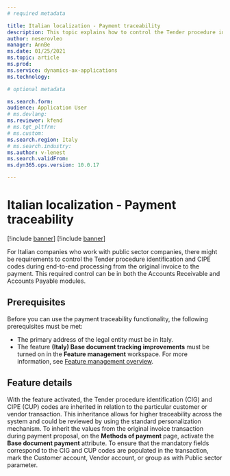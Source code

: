```yaml
---
# required metadata

title: Italian localization - Payment traceability 
description: This topic explains how to control the Tender procedure identification and CIPE codes during end-to-end processing from the original invoice to the payment.
author: neserovleo
manager: AnnBe
ms.date: 01/25/2021
ms.topic: article
ms.prod: 
ms.service: dynamics-ax-applications
ms.technology: 

# optional metadata

ms.search.form: 
audience: Application User
# ms.devlang: 
ms.reviewer: kfend
# ms.tgt_pltfrm: 
# ms.custom: 
ms.search.region: Italy
# ms.search.industry: 
ms.author: v-lenest
ms.search.validFrom: 
ms.dyn365.ops.version: 10.0.17

---
```


# Italian localization - Payment traceability

[!include [banner](../includes/banner.md)]
[!include [banner](../includes/preview-banner.md)]

For Italian companies who work with public sector companies, there might be requirements to control the Tender procedure identification and CIPE codes during end-to-end processing from the original invoice to the payment. This required control can be in both the Accounts Receivable and Accounts Payable modules.

## Prerequisites

Before you can use the payment traceability functionality, the following prerequisites must be met:

- The primary address of the legal entity must be in Italy.
- The feature **(Italy) Base document tracking improvements** must be turned on in the **Feature management** workspace. For more information, see [Feature management overview](../../fin-and-ops/get-started/feature-management/feature-management-overview.md).

## Feature details

With the feature activated, the Tender procedure identification (CIG) and CIPE (CUP) codes are inherited in relation to the particular customer or vendor transaction. This inheritance allows for higher traceability across the system and could be reviewed by using the standard personalization mechanism. To inherit the values from the original invoice transaction during payment proposal, on the **Methods of payment** page, activate the **Base document payment** attribute. 
To ensure that the mandatory fields correspond to the CIG and CUP codes are populated in the transaction, mark the Customer account, Vendor account, or group as with Public sector parameter.

